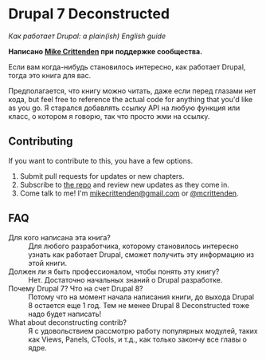 # Drupal 7 Deconstructed

*Как работает Drupal: a plain(ish) English guide*

**Написано [Mike Crittenden](http://mikecr.it) при поддержке сообщества.**

Если вам когда-нибудь становилось интересно, как работает Drupal, тогда это книга для вас.

Предполагается, что книгу можно читать, даже если перед глазами нет кода, but feel free to reference the actual code for anything that you'd like as you go. Я старался добавлять ссылку API на любую функция или класс, о котором я говорю, так что просто жми на ссылку.

## Contributing

If you want to contribute to this, you have a few options.

1. Submit pull requests for updates or new chapters.
2. Subscribe to [the repo](https://github.com/mikecrittenden/drupal-7-deconstructed) and review new updates as they come in.
3. Come talk to me! I'm [mikecrittenden@gmail.com](mailto:mikecrittenden@gmail.com) or [@mcrittenden](http://twitter.com/mcrittenden).

## FAQ

<dl>
  <dt>Для кого написана эта книга?</dt>
  <dd>Для любого разработчика, которому становилось интересно узнать как работает Drupal, сможет получить эту информацию из этой книги.</dd>

  <dt>Должен ли я быть профессионалом, чтобы понять эту книгу?</dt>
  <dd>Нет. Достаточно начальных знаний о Drupal разработке.</dd>

  <dt>Почему Drupal 7? Что на счет Drupal 8?</dt>
  <dd>Потому что на момент начала написания книги, до выхода Drupal 8 остается еще 1 год. Тем не менее Drupal 8 Deconstructed тоже надо будет написать!</dd>

  <dt>What about deconstructing contrib?</dt>
  <dd>Я с удовольствием рассмотрю работу популярных модулей, таких как Views, Panels, CTools, и т.д., как только закончу все главы о ядре.</dd>
</dl>
